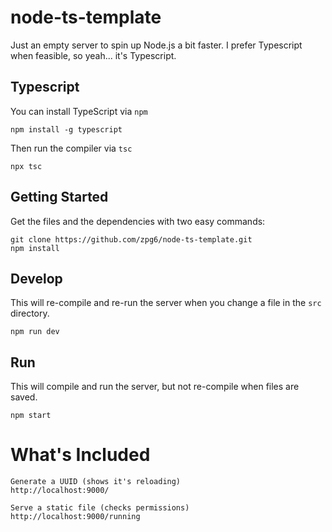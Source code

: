 # node-ts-template

Just an empty server to spin up Node.js a bit faster.
I prefer Typescript when feasible, so yeah... it's Typescript.

## Typescript

You can install TypeScript via `npm`

```
npm install -g typescript
```

Then run the compiler via `tsc`

```
npx tsc
```

## Getting Started

Get the files and the dependencies with two easy commands:

```
git clone https://github.com/zpg6/node-ts-template.git
npm install
```

## Develop

This will re-compile and re-run the server when you change a file in the `src` directory.

```
npm run dev
```

## Run

This will compile and run the server, but not re-compile when files are saved.

```
npm start
```

# What's Included

```
Generate a UUID (shows it's reloading)
http://localhost:9000/

Serve a static file (checks permissions)
http://localhost:9000/running
```
